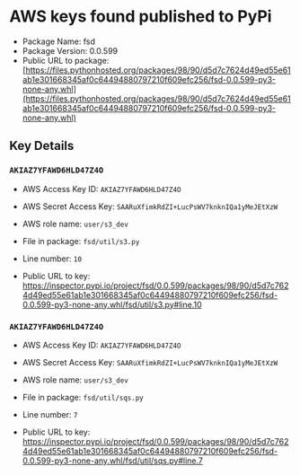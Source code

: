 # AWS keys found published to PyPi

* Package Name: fsd
* Package Version: 0.0.599
* Public URL to package: [https://files.pythonhosted.org/packages/98/90/d5d7c7624d49ed55e61ab1e301668345af0c64494880797210f609efc256/fsd-0.0.599-py3-none-any.whl](https://files.pythonhosted.org/packages/98/90/d5d7c7624d49ed55e61ab1e301668345af0c64494880797210f609efc256/fsd-0.0.599-py3-none-any.whl)

## Key Details

### `AKIAZ7YFAWD6HLD47Z4O`

* AWS Access Key ID: `AKIAZ7YFAWD6HLD47Z4O`
* AWS Secret Access Key: `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` 
* AWS role name: `user/s3_dev`
* File in package: `fsd/util/s3.py`
* Line number: `10`

* Public URL to key: https://inspector.pypi.io/project/fsd/0.0.599/packages/98/90/d5d7c7624d49ed55e61ab1e301668345af0c64494880797210f609efc256/fsd-0.0.599-py3-none-any.whl/fsd/util/s3.py#line.10



### `AKIAZ7YFAWD6HLD47Z4O`

* AWS Access Key ID: `AKIAZ7YFAWD6HLD47Z4O`
* AWS Secret Access Key: `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` 
* AWS role name: `user/s3_dev`
* File in package: `fsd/util/sqs.py`
* Line number: `7`

* Public URL to key: https://inspector.pypi.io/project/fsd/0.0.599/packages/98/90/d5d7c7624d49ed55e61ab1e301668345af0c64494880797210f609efc256/fsd-0.0.599-py3-none-any.whl/fsd/util/sqs.py#line.7


